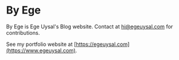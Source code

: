 # By Ege

By Ege is Ege Uysal's Blog website. Contact at [hi@egeuysal.com](mailto:hi@egeuysal.com) for contributions.

See my portfolio website at [https://egeuysal.com](https://www.egeuysal.com).
